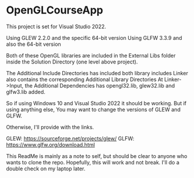 # OpenGLCourseApp

This project is set for Visual Studio 2022.

Using GLEW 2.2.0 and the specific 64-bit version
Using GLFW 3.3.9 and also the 64-bit version 

Both of these OpenGL libraries are included in the External Libs folder inside the Solution Directory (one level above project).

The Additional Include Directories has included both library includes
Linker also contains the corresponding Additional Library  Directories
At Linker->Input, the Additional Dependencies has opengl32.lib, glew32.lib and glfw3.lib added.

So if using Windows 10 and Visual Studio 2022 it should be working. But if using anything else, You may want to change the versions of 
GLEW and GLFW.

Otherwise, I'll provide with the links.

GLEW: https://sourceforge.net/projects/glew/
GLFW: https://www.glfw.org/download.html


This ReadMe is mainly as a note to self, but should be clear to anyone who wants to clone the repo.
Hopefully, this will work and not break. I'll do a double check on my laptop later.